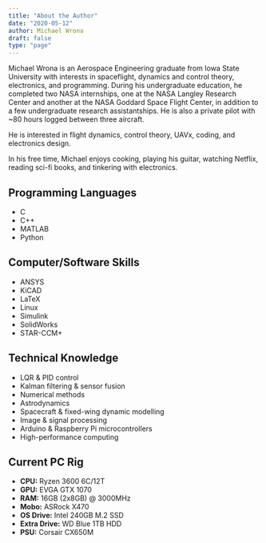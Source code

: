 ```yaml
---
title: "About the Author"
date: "2020-05-12"
author: Michael Wrona
draft: false
type: "page"
---
```


Michael Wrona is an Aerospace Engineering graduate from Iowa State University with interests in spaceflight, dynamics and control theory, electronics, and programming. During his undergraduate education, he completed two NASA internships, one at the NASA Langley Research Center and another at the NASA Goddard Space Flight Center, in addition to a few undergraduate research assistantships. He is also a private pilot with ~80 hours logged between three aircraft.

He is interested in flight dynamics, control theory, UAVx, coding, and electronics design.

In his free time, Michael enjoys cooking, playing his guitar, watching Netflix, reading sci-fi books, and tinkering with electronics.

## Programming Languages

- C
- C++
- MATLAB
- Python

## Computer/Software Skills

- ANSYS
- KiCAD
- LaTeX
- Linux
- Simulink
- SolidWorks
- STAR-CCM+

## Technical Knowledge

- LQR & PID control
- Kalman filtering & sensor fusion
- Numerical methods
- Astrodynamics
- Spacecraft & fixed-wing dynamic modelling
- Image & signal processing
- Arduino & Raspberry Pi microcontrollers
- High-performance computing

## Current PC Rig

- **CPU:** Ryzen 3600 6C/12T
- **GPU:** EVGA GTX 1070
- **RAM:** 16GB (2x8GB) @ 3000MHz
- **Mobo:** ASRock X470
- **OS Drive:** Intel 240GB M.2 SSD
- **Extra Drive:** WD Blue 1TB HDD
- **PSU:** Corsair CX650M
